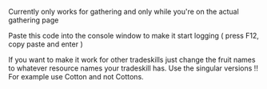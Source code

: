 Currently only works for gathering and only while you're on the actual gathering page

Paste this code into the console window to make it start logging ( press F12, copy paste and enter )

If you want to make it work for other tradeskills just change the fruit names to whatever resource names your tradeskill has. Use the singular versions !! For example use Cotton and not Cottons.

